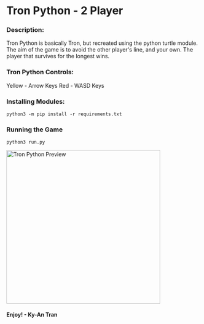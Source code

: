 # Tron Python - 2 Player
### Description:
Tron Python is basically Tron, but recreated using the python turtle module. The aim of the game is to avoid the other player's line, and your own. The player that survives for the longest wins.
### Tron Python Controls:
Yellow - Arrow Keys
Red - WASD Keys
### Installing Modules:
    python3 -m pip install -r requirements.txt
### Running the Game
    python3 run.py
<img width="400" alt="Tron Python Preview" src="https://user-images.githubusercontent.com/87473241/220233542-10c2acbe-9306-43fe-a4d6-0398495ac6a3.png">

#### Enjoy! - Ky-An Tran
